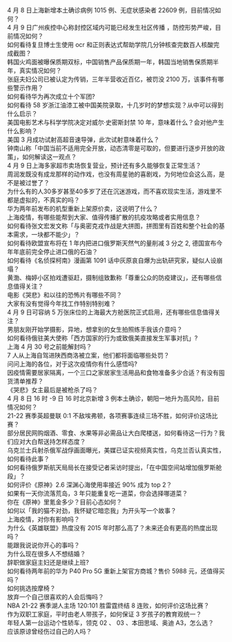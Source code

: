 4 月 8 日上海新增本土确诊病例 1015 例、无症状感染者 22609 例，目前情况如何？  
4 月 9 日广州疾控中心称封控区域内可能已经发生社区传播 ，防控形势严峻，目前情况如何？  
如何看待复旦博士生使用 ocr 和正则表达式帮助学院几分钟核查完数百人核酸完成截图？  
韩国火鸡面被曝保质期双标，中国销售产品保质期一年，韩国当地销售保质期半年，真实情况如何？  
张庭夫妇公司已被认定为传销，三年半营收近百亿，被罚没 2100 万，该事件有哪些警示作用？  
如何看待华为再次成立十个军团?  
如何看待 58 岁浙江油漆工被中国美院录取，十几岁时的梦想实现？从中可以得到什么启示？  
美国电影艺术与科学学院决定对威尔·史密斯封禁 10 年，意味着什么？会对他产生什么影响？  
美国 3 月成功试射高超音速导弹，此次试射意味着什么？  
钟南山称「中国当前不适用完全开放，动态清零是可取的，但要进行逐步开放的政策」，如何解读这一观点？  
4 月 9 日上海多家超市卖场恢复营业，预计还有多久能够恢复正常生活？  
周润发既没有成龙那样的动作戏，也没有周星驰的喜剧戏，为何地位会这么高，是不是被过誉了？  
为什么有的人30多岁甚至40多岁了还在沉迷游戏，而不喜欢现实生活，游戏里不都是虚拟的，不真实的吗？  
华为两年前发布的机型重新上架原价卖，这说明了什么？  
上海疫情，有哪些能帮到大家、值得传播扩散的抗疫攻略或者实用信息？  
如何看待张文宏发文称「与奥密克戎作战是大拼图，拼图里有百姓和整个社会的基本需求，一块都不能少」？  
如何看待欧盟宣布将在 1 年内把进口俄罗斯天然气的量削减 3 分之 2, 德国宣布今年年底前完全停止进口俄的石油？  
如何看待《名侦探柯南》漫画第 1091 话中灰原哀自爆为出轨研究家，疑似人设崩塌？  
黄渤、梅婷小区拍戏遭驱赶，摄制组致歉称「尊重公众的防疫建议」，还有哪些信息值得关注？  
电影《哭悲》和以往的恐怖片有哪些不同？  
大家有没有觉得今年找工作特别特别难？  
4 月 9 日可容纳 5 万张床位的上海最大方舱医院正式启用，还有哪些信息值得关注？  
男朋友刚开始学摄影，异地，想拿别的女生拍照练手我该介意吗？  
如何看待俄驻美大使称「西方国家的行为或致俄美直接发生军事对抗」?  
上海 4 月 30 号之前能解封吗？  
7 人从上海自驾进陕西商洛被立案，他们都将面临哪些处罚？  
问问上海的各位，对于这次疫情你有什么感悟吗?  
因疫情需要居家隔离，一个三口之家居家生活用品和食物准备多少合适？有没有囤货清单推荐？  
《哭悲》女主最后是被枪杀了吗？  
4 月 8 日 16 时 -9 日 16 时北京新增 3 例本土确诊，朝阳一地升为高风险，目前情况如何？  
21-22 赛季英超曼联 0:1 不敌埃弗顿，各项赛事连续三场不胜，如何评价这场比赛？  
部分居民网购烟酒、零食、水果等非必需品让大白爬楼送，如何看待这一行为？我们应对大白帮送持怎样态度？  
乌克兰士兵射杀俄军战俘画面曝光，美媒已证实视频真实性，乌克兰否认真实性，如何看待此事？  
如何看待俄罗斯航天局局长在接受记者采访时提出，「在中国空间站增加俄罗斯舱段」？  
如何评价《原神》2.6 深渊心海使用率接近 90% 成为 top 2？  
如果有一天你流落荒岛，3 年只能重复吃一道菜，你会选择哪道菜？  
你在《原神》里氪金多少？目前心态如何？  
如何以「我的猫不对劲，我怀疑它暗恋我」为开头写一个故事？  
上海疫情，对你有影响吗？  
为什么《英雄联盟》热度没有 2015 年时那么高了？未来还会有更高的热度出现吗？  
能跟我说说你开心的事吗？  
为什么现在很多人不想结婚？  
辞职做家庭主妇还是继续上班?  
如何看待两年前的华为 P40 Pro 5G 重新上架官方商城？售价 5988 元，还值得买吗？  
如何挑选按摩椅？  
放弃一个自己很喜欢的人会后悔吗？  
NBA 21-22 赛季湖人主场 120:101 胜雷霆终结 8 连败，如何评价这场比赛？  
作为双职工家庭，平时由老人带孩子，如何保证 3 岁孩子的教育观统一？  
年轻人第一台运动个性轿车，领克 02 、 03 、本田思域、奥迪 A3，怎么选？  
应该原谅曾经伤过自己的人吗？  
